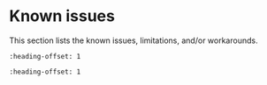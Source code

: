 # Known issues

This section lists the known issues, limitations, and/or workarounds.

```{include} ../../../../release/known_issues/cannot_add_sdk_components.md
:heading-offset: 1
```
```{include} ../../../../release/known_issues/the_aws_shadow_enet_doesnt_work.md
:heading-offset: 1
```